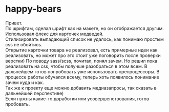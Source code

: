 # happy-bears
Привет.  
По шрифтам, сделал шрифт как на макете, но он отображается другим. Использовал флекс для карточек медведей.  
Стилизировать выпадающий список не удалось, как понимаю простым css не обойтись.  
Открытие карточки товара не реализовал, есть примерные идеи как реализовать, но может про это стоит уже поговорить после проверки верстки)
По поводу sass/scss, почитал, понял зачем. Но решил пока реализовать на css, чтобы получше разобраться в этом всем. В дальнейшем готов попробовать уже использовать препроцессоры. 
В процессе работы обучался всему, теперь хоть появилось понимание зачем куда и как.  
Так же к проекту еще можно добавить медиазапросы, так сказать в дальнейшей перспективе)  
Если нужны какие-то доработки или усовершенствования, готов пробовать.
